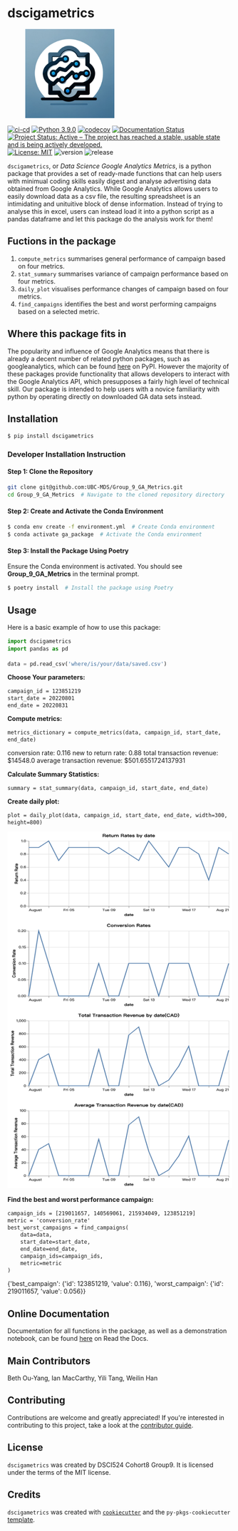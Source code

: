 # dscigametrics
<figure>
    <img src="https://github.com/UBC-MDS/Group_9_GA_Metrics/blob/main/img/gsci.jpg?raw=true" alt="Alt text for image" width="200" height="200">
</figure>

[![ci-cd](https://github.com/UBC-MDS/Group_9_GA_Metrics/dscigametrics/actions/workflows/ci-cd.yml/badge.svg)](https://github.com/UBC-MDS/Group_9_GA_Metrics/dscigametrics/actions/workflows/ci-cd.yml) [![Python 3.9.0](https://img.shields.io/badge/python-3.9.0-blue.svg)](https://www.python.org/downloads/release/python-390/) [![codecov](https://codecov.io/gh/UBC-MDS/dscigametrics/branch/main/graph/badge.svg)](https://codecov.io/gh/UBC-MDS/dscigametrics) [![Documentation Status](https://readthedocs.org/projects/stock_analyzer/badge/?version=latest)](https://dscigametrics.readthedocs.io/en/latest/?badge=latest) [![Project Status: Active – The project has reached a stable, usable state and is being actively developed.](https://www.repostatus.org/badges/latest/active.svg)](https://www.repostatus.org/#active) [![License: MIT](https://img.shields.io/badge/License-MIT-yellow.svg)](https://opensource.org/licenses/MIT) ![version](https://img.shields.io/github/v/release/UBC-MDS/dscigametrics) ![release](https://img.shields.io/github/release-date/UBC-MDS/dscigametrics)

`dscigametrics`, or *Data Science Google Analytics Metrics*, is a python package that provides a set of ready-made functions that can help users with minimual coding skills easily digest and analyse advertising data obtained from Google Analytics. While Google Analytics allows users to easily download data as a csv file, the resulting spreadsheet is an intimidating and unituitive block of dense information. Instead of trying to analyse this in excel, users can instead load it into a python script as a pandas dataframe and let this package do the analysis work for them! 

## Fuctions in the package

1. `compute_metrics` summarises general performance of campaign based on four metrics.
2. `stat_summary` summarises variance of campaign performance based on four metrics.
3. `daily_plot` visualises performance changes of campaign based on four metrics.
4. `find_campaigns` identifies the best and worst performing campaigns based on a selected metric.

## Where this package fits in

The popularity and influence of Google Analytics means that there is already a decent number of related python packages, such as googleanalytics, which can be found [here](https://pypi.org/project/googleanalytics/) on PyPI. However the majority of these packages provide functionality that allows developers to interact with the Google Analytics API, which presupposes a fairly high level of technical skill. Our package is intended to help users with a novice familiarity with python by operating directly on downloaded GA data sets instead.

## Installation

```bash
$ pip install dscigametrics
```

### Developer Installation Instruction
#### Step 1: Clone the Repository
```bash
git clone git@github.com:UBC-MDS/Group_9_GA_Metrics.git
cd Group_9_GA_Metrics  # Navigate to the cloned repository directory
```

#### Step 2: Create and Activate the Conda Environment
```bash
$ conda env create -f environment.yml  # Create Conda environment
$ conda activate ga_package  # Activate the Conda environment
```

#### Step 3: Install the Package Using Poetry
Ensure the Conda environment is activated. You should see **Group_9_GA_Metrics** in the terminal prompt.

```bash
$ poetry install  # Install the package using Poetry
```

## Usage 

Here is a basic  example of how to use this package:

```python
import dscigametrics
import pandas as pd

data = pd.read_csv('where/is/your/data/saved.csv')
```

**Choose Your parameters:**

```
campaign_id = 123851219
start_date = 20220801
end_date = 20220831
```

**Compute metrics:**
```
metrics_dictionary = compute_metrics(data, campaign_id, start_date, end_date)
```
conversion rate: 0.116 
new to return rate: 0.88 
total transaction revenue: $14548.0 
average transaction revenue: $501.6551724137931

**Calculate Summary Statistics:**
```
summary = stat_summary(data, campaign_id, start_date, end_date)
```


**Create daily plot:**
```
plot = daily_plot(data, campaign_id, start_date, end_date, width=300, height=800)
```

<img src="https://github.com/UBC-MDS/Group_9_GA_Metrics/blob/main/img/scatter_plot.jpg?raw=true" width="600" height="800">


**Find the best and worst performance campaign:**

```
campaign_ids = [219011657, 140569061, 215934049, 123851219]
metric = 'conversion_rate'
best_worst_campaigns = find_campaigns(
    data=data,
    start_date=start_date,
    end_date=end_date,
    campaign_ids=campaign_ids,
    metric=metric
)
```
{'best_campaign': {'id': 123851219, 'value': 0.116}, 'worst_campaign': {'id': 219011657, 'value': 0.056}}

## Online Documentation

Documentation for all functions in the package, as well as a demonstration notebook, can be found [here](https://dscigametrics.readthedocs.io/en/latest/example.html) on Read the Docs.

## Main Contributors

Beth Ou-Yang, Ian MacCarthy, Yili Tang, Weilin Han

## Contributing

Contributions are welcome and greatly appreciated! If you're interested in contributing to this project, take a look at the [contributor guide](contributing.md).

## License

`dscigametrics` was created by DSCI524 Cohort8 Group9. It is licensed under the terms of the MIT license.

## Credits

`dscigametrics` was created with [`cookiecutter`](https://cookiecutter.readthedocs.io/en/latest/) and the `py-pkgs-cookiecutter` [template](https://github.com/py-pkgs/py-pkgs-cookiecutter).
